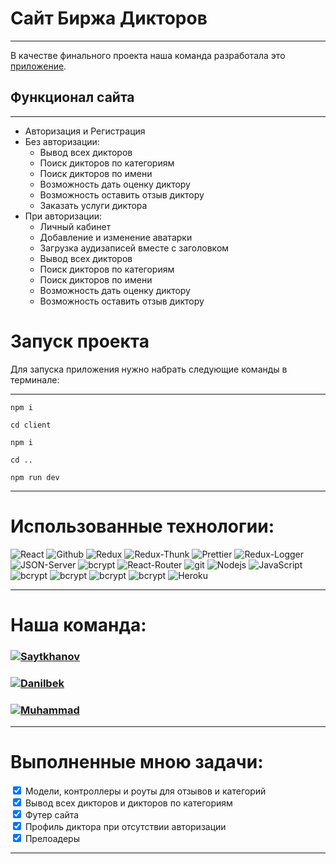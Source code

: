 # Сайт Биржа Дикторов
____ 
В качестве финального проекта наша команда разработала это [приложение](#).

## Функционал сайта
____ 
+ Авторизация и Регистрация
+ Без авторизации:
  + Вывод всех дикторов
  + Поиск дикторов по категориям
  + Поиск дикторов по имени
  + Возможность дать оценку диктору
  + Возможность оставить отзыв диктору
  + Заказать услуги диктора
+ При авторизации:
  + Личный кабинет
  + Добавление и изменение аватарки
  + Загрузка аудизаписей вместе с заголовком
  + Вывод всех дикторов
  + Поиск дикторов по категориям
  + Поиск дикторов по имени
  + Возможность дать оценку диктору
  + Возможность оставить отзыв диктору

# Запуск проекта
Для запуска приложения нужно набрать следующие команды в терминале:
___
```
npm i
```
```
cd client
```
```
npm i
```
```
cd ..
```
```
npm run dev
```
___
# Использованные технологии:
<div> 
<img alt="React" src="https://img.shields.io/badge/-React-45b8d8?style=for-the-badge&logo=react&logoColor=white" />
<img alt="Github" src="https://img.shields.io/badge/-Github-black?style=for-the-badge&logo=github&logoColor=white" />
<img alt="Redux" src="https://img.shields.io/badge/-Redux-430098?style=for-the-badge&logo=redux&logoColor=white" />
<img alt="Redux-Thunk" src="https://img.shields.io/badge/-Redux_Thunk-white?style=for-the-badge&logo=Redux&logoColor=430098" />
<img alt="Prettier" src="https://img.shields.io/badge/-Prettier-grey?style=for-the-badge&logo=Prettier&logoColor=orange" />
<img alt="Redux-Logger" src="https://img.shields.io/badge/-Redux_Logger-430098?style=for-the-badge&logo=Redux&logoColor=white" />
<img alt="JSON-Server" src="https://img.shields.io/badge/-JSON_Server-white?style=for-the-badge&logo=JSON&logoColor=black" />
<img alt="bcrypt" src="https://img.shields.io/badge/redux devtools-430098?style=for-the-badge&logo=redux">
<img alt="React-Router" src="https://img.shields.io/badge/-React_Router-black?style=for-the-badge&logo=react-router&logoColor=orange" />
<img alt="git" src="https://img.shields.io/badge/-Git-F05032?style=for-the-badge&logo=git&logoColor=white" />
<img alt="Nodejs" src="https://img.shields.io/badge/-Nodejs-43853d?style=for-the-badge&logo=Node.js&logoColor=white" />
<img alt="JavaScript" src="https://img.shields.io/badge/-JavaScript-yellow?style=for-the-badge&logo=JavaScript&logoColor=white" />
<img alt="bcrypt" src="https://img.shields.io/badge/bcrypt-✔-green?style=for-the-badge&logo">
<img alt="bcrypt" src="https://img.shields.io/badge/express-green?style=for-the-badge&logo=express">
<img alt="bcrypt" src="https://img.shields.io/badge/mongoose-✔-green?style=for-the-badge&logo=mongoose">
<img alt="bcrypt" src="https://img.shields.io/badge/eslint-blue?style=for-the-badge&logo=eslint">
<img alt="Heroku" src="https://img.shields.io/badge/-Heroku-764ABC?style=for-the-badge&logo=heroku&logoColor=white" />
</div>

___
# Наша команда:
<h3>
  <a href="https://github.com/saytkhanov">
    <img alt="Saytkhanov" src="https://img.shields.io/badge/-Shamil Saytkhanov-black?style=for-the-badge&logo=github&logoColor=white" />
  </a>
</h3>
<h3>
  <a href="https://github.com/danilbekk">
    <img alt="Danilbek" src="https://img.shields.io/badge/-Danilbek-black?style=for-the-badge&logo=github&logoColor=white" />
  </a>
</h3>
<h3>
  <a href="https://github.com/Muhammad-Magomedov">
    <img alt="Muhammad" src="https://img.shields.io/badge/-Muhammad Magomedov-black?style=for-the-badge&logo=github&logoColor=white" />
  </a>
</h3>

___
# Выполненные мною задачи:
<div>
<input type="checkbox" checked></input> Модели, контроллеры и роуты для отзывов и категорий
</div>
<div>
<input type="checkbox" checked></input> Вывод всех дикторов и дикторов по категориям
</div>
<div>
<input type="checkbox" checked></input> Футер сайта
</div>
<div>
<input type="checkbox" checked></input> Профиль диктора при отсутствии авторизации
</div>
<div>
<input type="checkbox" checked></input> Прелоадеры
</div>

___

